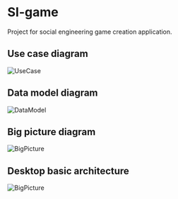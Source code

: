 # SI-game

Project for social engineering game creation application.

## Use case diagram

![UseCase](https://github.com/sbojnak/si-game/blob/master/doc/SI_usecase.png)

## Data model diagram

![DataModel](https://github.com/sbojnak/si-game/blob/master/doc/scenario_diagram.png)

## Big picture diagram

![BigPicture](https://github.com/sbojnak/si-game/blob/master/doc/SI_big_picture.png)

## Desktop basic architecture

![BigPicture](https://github.com/sbojnak/si-game/blob/master/doc/Desktop_app.png)
